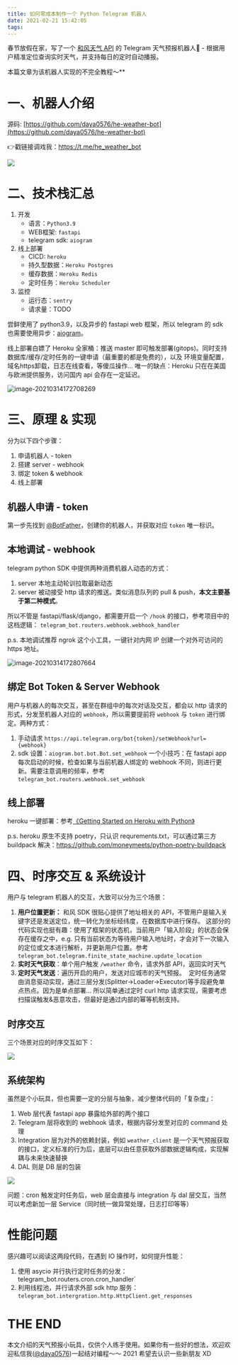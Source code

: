 ```yaml
---
title: 如何零成本制作一个 Python Telegram 机器人
date: 2021-02-21 15:42:05
tags:
---
```


春节放假在家，写了一个 [和风天气 API](https://dev.qweather.com) 的 Telegram 天气预报机器人🤖️ - 根据用户精准定位查询实时天气，并支持每日的定时自动播报。    

本篇文章为该机器人实现的不完全教程～**

<!--more-->

# 一、机器人介绍

源码: [https://github.com/daya0576/he-weather-bot](https://github.com/daya0576/he-weather-bot)

👉戳链接调戏我：https://t.me/he_weather_bot  

![](https://github.com/daya0576/he-weather-bot/blob/fdd4d924943ab6036646cc6d7b7888fc71b9d3e2/img/2021-02-21%2015-49-06.gifcask.2021-02-21%2017_20_45.gif?raw=true)

# 二、技术栈汇总

1. 开发
    - 语言：`Python3.9`
    - WEB框架: `fastapi`
    - telegram sdk: `aiogram`
2. 线上部署
    - CICD: `heroku`
    - 持久型数据：`Heroku Postgres`
    - 缓存数据：`Heroku Redis`
    - 定时任务：`Heroku Scheduler`
3. 监控
    - 运行态：`sentry`
    - 请求量：TODO

尝鲜使用了 python3.9，以及异步的 fastapi web 框架，所以 telegram 的 sdk 也需要使用异步：[aiogram](https://github.com/aiogram/aiogram)。

线上部署白嫖了 Heroku 全家桶：推送 master 即可触发部署(gitops)。同时支持数据库/缓存/定时任务的一键申请（最重要的都是免费的），以及 环境变量配置，域名https卸载，日志在线查看，等傻瓜操作... 唯一的缺点：Heroku 只在在美国与欧洲提供服务，访问国内 api 会存在一定延迟。

![image-20210314172708269](2021-02-21-buld-telegram-bot-from-scratch/image-20210314172708269.png)


# 三、原理 & 实现

分为以下四个步骤：

1. 申请机器人 - token
2. 搭建 server - webhook
3. 绑定 token & webhook
4. 线上部署

## 机器人申请 - token

第一步先找到 [@BotFather](https://t.me/BotFather)，创建你的机器人，并获取对应 `token` 唯一标识。

## 本地调试 - webhook
telegram python SDK 中提供两种消费机器人动态的方式：
1. server 本地主动轮训拉取最新动态 
2. server 被动接受 http 请求的推送。类似消息队列的 pull & push，**本文主要基于第二种模式**。

所以不管是 fastapi/flask/django，都需要开启一个 `/hook` 的接口，参考项目中的这档逻辑： `telegram_bot.routers.webhook.webhook_handler`

p.s. 本地调试推荐 ngrok 这个小工具，一键针对内网 IP 创建一个对外可访问的 https 地址。

![image-20210314172807664](2021-02-21-buld-telegram-bot-from-scratch/image-20210314172807664.png)

## 绑定 Bot Token & Server Webhook

用户与机器人的每次交互，甚至在群组中的每次对话及交互，都会以 http 请求的形式，分发至机器人对应的 `webhook`，所以需要提前将 `webhook` 与 `token` 进行绑定。两种方式：

1. 手动请求 `https://api.telegram.org/bot{token}/setWebhook?url={webhook}`
2. sdk 设置：`aiogram.bot.bot.Bot.set_webhook` 一个小技巧：在 fastapi app 每次启动的时候，检查如果与当前机器人绑定的 webhook 不同，则进行更新。需要注意调用的频率，参考 `telegram_bot.routers.webhook.set_webhook`

## 线上部署 

heroku 一键部署：参考[《Getting Started on Heroku with Python》](https://devcenter.heroku.com/articles/getting-started-with-python)

p.s. heroku 原生不支持 poetry，只认识 requrements.txt，可以通过第三方 buildpack 解决：https://github.com/moneymeets/python-poetry-buildpack


# 四、时序交互 & 系统设计

用户与 telegram 机器人的交互，大致可以分为三个场景：

1. **用户位置更新：** 和风 SDK 很贴心提供了地址相关的 API，不管用户是输入关键字还是发送定位，统一转化为坐标经纬度，在数据库中进行保存。 这部分的代码实现也挺有趣：使用了框架的状态机，当前用户「输入阶段」的状态会保存在缓存之中，e.g. 只有当前状态为等待用户输入地址时，才会对下一次输入的定位或文本进行解析，并更新用户位置。参考 `telegram_bot.telegram.finite_state_machine.update_location`
2. **实时天气获取**：单个用户触发 `/weather` 命令，请求外部 API，返回实时天气
3. **定时天气发送**：遍历开启的用户，发送对应城市的天气预报。     定时任务通常由消息驱动实现，通过三层分发(Splitter->Loader->Executor)等手段避免单点热点。因为是单点部署... 所以简单通过定时 curl http 请求实现，需要考虑扫描误触发&恶意攻击，但最好是通过内部的幂等机制支持。

## 时序交互
三个场景对应的时序交互如下：

![](2021-02-21-buld-telegram-bot-from-scratch/16138563037292.jpg)

## 系统架构

虽然是个小玩具，但也需要一定的分层与抽象，减少整体代码的「复杂度」：

1. Web 层代表 fastapi app 暴露给外部的两个接口
2. Telegram 层将收到的 webhook 请求，根据内容分发至对应的 command 处理
3. Integration 层为对外的依赖封装，例如 `weather_client` 是一个天气预报获取的接口，定义标准的行为后，底层可以由任意获取外部数据逻辑构成，实现解耦与未来快速替换
4. DAL 则是 DB 层的包装

![](2021-02-21-buld-telegram-bot-from-scratch/16138614119002.jpg)

问题：cron 触发定时任务后，web 层会直接与 integration 与 dal 层交互，当然可以考虑新加一层 Service（同时统一做异常处理，日志打印等等）




# 性能问题

感兴趣可以阅读这两段代码，在遇到 IO 操作时，如何提升性能：

1. 使用 asycio 并行执行定时任务的分发：telegram_bot.routers.cron.cron_handler`
2. 利用线程池，并行请求外部 sdk http 服务：  `telegram_bot.intergration.http.HttpClient.get_responses`



# THE END

本文介绍的天气预报小玩具，仅供个人练手使用。如果你有一些好的想法，欢迎欢迎私信我([@daya0576](https://t.me/daya0576))一起结对编程～～ 2021 希望去认识一些新朋友 XD



